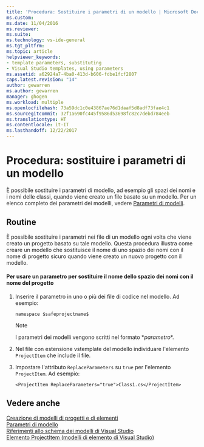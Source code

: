 ```yaml
---
title: 'Procedura: Sostituire i parametri di un modello | Microsoft Docs'
ms.custom: 
ms.date: 11/04/2016
ms.reviewer: 
ms.suite: 
ms.technology: vs-ide-general
ms.tgt_pltfrm: 
ms.topic: article
helpviewer_keywords:
- template parameters, substituting
- Visual Studio templates, using parameters
ms.assetid: a62924a7-4ba0-413d-b606-fdbe1fcf2807
caps.latest.revision: "14"
author: gewarren
ms.author: gewarren
manager: ghogen
ms.workload: multiple
ms.openlocfilehash: 73a59dc1c0e43867ae76d1daaf5d8adf73fae4c1
ms.sourcegitcommit: 32f1a690fc445f9586d53698fc82c7debd784eeb
ms.translationtype: HT
ms.contentlocale: it-IT
ms.lasthandoff: 12/22/2017
---
```

# <a name="how-to-substitute-parameters-in-a-template"></a>Procedura: sostituire i parametri di un modello
È possibile sostituire i parametri di modello, ad esempio gli spazi dei nomi e i nomi delle classi, quando viene creato un file basato su un modello. Per un elenco completo dei parametri dei modelli, vedere [Parametri di modelli](../ide/template-parameters.md).  
  
## <a name="procedure"></a>Routine  
 È possibile sostituire i parametri nei file di un modello ogni volta che viene creato un progetto basato su tale modello. Questa procedura illustra come creare un modello che sostituisce il nome di uno spazio dei nomi con il nome di progetto sicuro quando viene creato un nuovo progetto con il modello.  
  
#### <a name="to-use-a-parameter-to-replace-namespace-name-with-the-project-name"></a>Per usare un parametro per sostituire il nome dello spazio dei nomi con il nome del progetto  
  
1.  Inserire il parametro in uno o più dei file di codice nel modello. Ad esempio:  
  
    ```  
    namespace $safeprojectname$  
    ```  
  
    > [!NOTE]
    >  I parametri dei modelli vengono scritti nel formato $*parametro*$.  
  
2.  Nel file con estensione vstemplate del modello individuare l'elemento `ProjectItem` che include il file.  
  
3.  Impostare l'attributo `ReplaceParameters` su `true` per l'elemento `ProjectItem`. Ad esempio:  
  
    ```  
    <ProjectItem ReplaceParameters="true">Class1.cs</ProjectItem>  
    ```  
  
## <a name="see-also"></a>Vedere anche  
 [Creazione di modelli di progetti e di elementi](../ide/creating-project-and-item-templates.md)   
 [Parametri di modello](../ide/template-parameters.md)   
 [Riferimenti allo schema dei modelli di Visual Studio](../extensibility/visual-studio-template-schema-reference.md)   
 [Elemento ProjectItem (modelli di elemento di Visual Studio)](../extensibility/projectitem-element-visual-studio-item-templates.md)